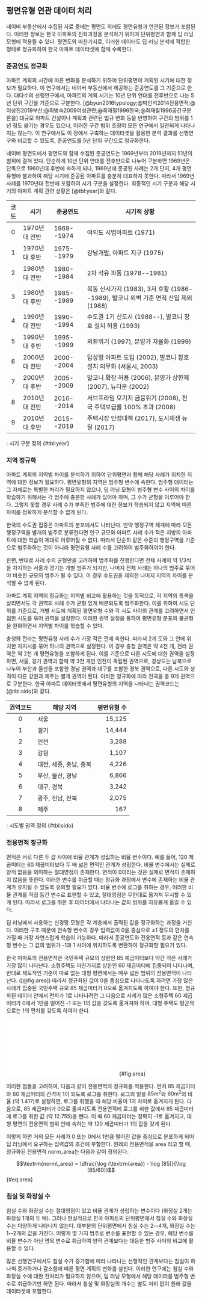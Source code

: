 ## 평면유형 연관 데이터 처리

네이버 부동산에서 수집된 자료 중에는
평면도 외에도 평면유형과 연관된 정보가 포함된다.
이러한 정보는
한국 아파트의 진화과정을 분석하기 위하여
단위평면과 함께 딥 러닝 모형에 적용될 수 있다.
평면도와 마찬가지로,
이러한 데이터도 딥 러닝 분석에 적합한 형태로 정규화하여
한국 아파트 데이터셋에 함께 수록한다.

### 준공연도 정규화

아파트 계획의 시간에 따른 변화를 분석하기 위하여
단위평면이 계획된 시기에 대한 정보가 필요하다.
이 연구에서는
네이버 부동산에서 제공하는 준공연도를
그 기준으로 한다.
대다수의 선행연구에서,
아파트의 계획 시기는 10년 단위 연대를 전후반으로 나눈 5년 단위 구간을 기준으로 구분한다.
[@byun2016typology;@박인석2014전용면적;@이상진2019부산;@최병숙2009여성관련;@최재필1996한국;@최재필1996공간구문론을]
대규모 아파트 건설이나 계획과 관련된 법규 변화 등을 반영하여
구간의 범위를 1년 정도 옮기는 경우도 있으나,
이러한 구간 범위 조정이 모든 연구에서 일관되게 나타나지는 않는다.
이 연구에서도
이 장에서 구축하는 데이터셋을 활용한 분석 결과를
선행연구와 비교할 수 있도록,
준공연도를 5년 단위 구간으로 정규화한다.

네이버 평면도에서
평면도와 함께 수집된 준공연도는
1969년부터 2019년까지 51년의 범위에 걸쳐 있다.
단순하게 10년 단위 연대를 전후반으로 나누어 구분하면
1969년은 단독으로 1960년대 후반에 속하게 되나,
1969년에 준공된 사례는 2개 단지, 4개 평면유형에 불과하여
해당 시기에 준공된 아파트를 충분히 대표하지 못한다.
따라서 1969년 사례를 1970년대 전반에 포함하여 시기 구분을 설정한다.
최종적인 시기 구분과 해당 시기의 아파트 계획 관련 상황은 [@tbl:year]와 같다.

|코드|시기  |준공연도      |시기적 상황
|:---:|----------|----------   |------------------
|0|1970년대 전반|1969--1974|여의도 시범아파트 (1971)
|1|1970년대 후반|1975--1979|강남개발, 아파트 지구 (1975)
|2|1980년대 전반|1980--1984|2차 석유 파동 (1978--1981)
|3|1980년대 후반|1985--1989|목동 신시가지 (1983), 3저 호황 (1986--1989), 발코니 외벽 기준 면적 산입 제외 (1988)
|4|1990년대 전반|1990--1994|수도권 1기 신도시 (1988--), 발코니 창호 설치 허용 (1993)
|5|1990년대 후반|1995--1999|외환위기 (1997), 분양가 자율화 (1999)
|6|2000년대 전반|2000--2004|탑상형 아파트 도입 (2002), 발코니 창호 설치 의무화 (서울시, 2003)
|7|2000년대 후반|2005--2009|발코니 확장 허용 (2006), 분양가 상한제 (2007), 뉴타운 (2002)
|8|2010년대 전반|2010--2014|서브프라임 모기지 금융위기 (2008), 전국 주택보급률 100% 초과 (2008)
|9|2010년대 후반|2015--2019|주택시장 안정대책 (2017), 도시재생 뉴딜 (2017)

: 시기 구분 정의 {#tbl:year}

### 지역 정규화

아파트 계획의 지역별 차이를 분석하기 위하여
단위평면과 함께 해당 사례가 위치한 지역에 대한 정보가 필요하다.
평면유형의 지역은 범주형 변수에 속한다.
범주형 데이터는 그 자체로는 특별한 처리가 필요하지 않으나,
딥 러닝 모형이 범주형 변수 사이의 차이를 학습하기 위해서는
각 범주에 충분한 사례가 있어야 하며, 그 수가 균형을 이루어야 한다.
그렇지 못할 경우
사례 수가 부족한 범주에 대한 정보가 학습되지 않고
지역에 따른 차이를 정확하게 분석할 수 없게 된다.

한국의 수도권 집중은 아파트의 분포에서도 나타난다.
만약 행정구역 체계에 따라 모든 행정구역을 별개의 범주로 분류한다면
인구 규모와 아파트 사례 수가 적은 지방의 아파트에 대한 학습이 제대로 이루어질 수 없다.
따라서 단순히 같은 수준의 행정구역을 기준으로 범주화하는 것이 아니라
평면유형 사례 수를 고려하여 범주화하여야 한다.

한편, 반대로 사례 수의 균형만을 고려하여 범주화를 진행한다면
전체 사례의 약 1/3씩을 차지하는 서울과 경기는 개별 범주가 되지만,
나머지 전체 사례는 하나의 범주로 묶어야 비슷한 규모의 범주가 될 수 있다.
이 경우 수도권을 제외한 나머지 지역의 차이를 분석할 수 없게 된다.

아파트 계획 지역의 정규화는
지역별 비교에 활용하는 것을 목적으로,
각 지역의 특색을 살리면서도 각 권역의 사례 수가 균형 있게 배분되도록 범주화한다.
이를 위하여
시도 단위를 기준으로,
개별 시도에 계획된 평면유형 수와
각 시도 사이의 관계를 고려하면서
인접한 시도를 묶어 권역을 설정한다.
이러한 권역 설정을 통하여
평면유형 분포의 불균형을 완화하면서 지역별 차이를 학습할 수 있다.

충청와 전라는
평면유형 사례 수가 가장 적은 편에 속한다.
따라서 2개 도와 그 안에 위치한 자치시를 묶어 하나의 권역으로 설정한다.
이 경우 충청 권역은 약 4천 개, 전라 권역은 약 2천 개 평면유형을 포함하게 된다.
이를 기준으로 다른 시도에 대한 권역을 설정하면,
서울, 경기 권역과 함께
약 3천 개인 인천이 독립된 권역으로,
경상도는 남북으로 나누어 부산과 울산을 포함한 경남 권역과 대구를 포함한 경북 권역으로,
다른 시도와 성격이 다른 강원과 제주는 별개 권역이 된다.
이러한 정규화에 따라 전국을 총 9개 권역으로 구분한다.
한국 아파트 데이터셋에서 평면유형의 지역을 나타내는 권역코드는 [@tbl:sido]와 같다.

|권역코드|해당 지역|평면유형 수|
|:---:|-------------------------------|---------:|
|0|서울|15,125|
|1|경기|14,444|
|2|인천|3,288|
|3|강원|1,107|
|4|대전, 세종, 충남, 충북|4,226|
|5|부산, 울산, 경남|6,866|
|6|대구, 경북|3,242|
|7|광주, 전남, 전북|2,075|
|8|제주|167|

: 시도별 권역 정의 {#tbl:sido}

### 전용면적 정규화

면적은 서로 다른 두 값 사이에 비율 관게가 성립하는 비율 변수이다.
예를 들어, 120 제곱미터는 60 제곱미터보다 두 배 넓은 면적인 관계가 성립한다.
비율 변수에서는 실제로 양적 없음을 의미하는 절대영점이 존재한다.
면적이 0이라는 것은 실제로 면적이 존재하지 않음을 뜻한다.
이러한 변수를 취급할 때는
정규화 과정에서 변수에 존재하는 비율 관계가 유지될 수 있도록 유의할 필요가 있다.
비율 변수에 로그를 취하는 경우,
이러한 비율 관계를 직접 등간 변수로 표현할 수 있고,
절대영점은 무한대로 옮겨져 무시할 수 있게 된다.
따라서 로그를 취한 후 데이터에서 나타나는 값의 범위를 자유롭게 옮길 수 있다.

딥 러닝에서 사용하는 신경망 모형은
각 계층에서 출력된 값을 정규화하는 과정을 거친다.
이러한 구조 때문에
연속형 변수의 경우
입력값이 0을 중심으로 ±1 정도의 편차를 가질 때
가장 자연스럽게 학습이 가능하다.
따라서 준공연도와 전용면적 등과 같은 연속형 변수는
그 값의 범위가 -1과 1 사이에 위치하도록 변환하여
정규화할 필요가 있다.

한국 아파트의 전용면적은
국민주택 규모의 상한인 85 제곱미터보다 약간 작은 사례가 가장 많이 나타난다.
소형주택도 마찬가지로 상한인 60 제곱미터에 집중되어 나타나며,
반대로 제도적인 기준이 따로 없는 대형 평면에서는
매우 넓은 범위의 전용면적이 나타난다.
([@fig:area])
따라서 정규화된 값이 0을 중심으로 나타나도록 하려면
가장 많은 사례가 집중된 국민주택 규모 85 제곱미터가 0으로 옮겨지도록 하여야 한다.
또한, 정규화된 데이터 안에서 편차가 1로 나타나려면
그 다음으로 사례가 많은 소형주택 60 제곱미터가 0에서 1만큼 떨어진 -1 또는 1의 값을 갖도록 옮겨져야 하며,
대형 주택도 평균적으로는 1의 편차를 갖도록 하여야 한다.

![전용면적 분포](area_kde.pdf){#fig:area}

이러한 점들을 고려하여,
다음과 같이 전용면적의 정규화를 적용한다.
먼저 85 제곱미터와 60 제곱미터의 간격이 1이 되도록 로그를 취한다.
로그의 밑을 $85 \textrm{m}^2$와 $60 \textrm{m}^2$의 비율 (약 1.417)로 설정하면,
로그를 취했을 때 해당 비율이 1의 차이로 옮겨지게 된다.
다음으로, 85 제곱미터가 0으로 옮겨지도록
전용면적에 로그를 취한 값에서
85 제곱미터에 로그를 취한 값 (약 12.755)을 뺀다.
이 때 60 제곱미터는 정확히 -1로 옮겨지고,
대형 평면의 전용면적 범위 안에 속하는
약 120 제곱미터가 1의 값을 갖게 된다.

이렇게 하면 거의 모든 사례가 0 또는 0에서 1만큼 떨어진 값을 중심으로 분포하게 되어
딥 러닝에서 요구하는 입력값의 조건에 부합한다.
원래의 전용면적을 area 라고 할 때,
정규화된 전용면적 norm_area는 다음과 같이 정의된다.

$$\textrm{norm\_area} = \dfrac{\log (\textrm{area}) - \log (85)}{\log (85/60)}$$ {#eq:area}

### 침실 및 화장실 수

침실 수와 화장실 수는 절대영점이 있고 비율 관계가 성립하는 변수이다
(화장실 2개는 화장실 1개의 두 배).
그러나 현실적으로 한국 아파트의 단위평면에서
침실 수와 화장실 수는 다양하게 나타나지 않는다.
대부분의 단위평면에서 침실 수는 2--4개, 화장실 수는 1--2개의 값을 가진다.
이렇게 몇 가지 범주로 변수를 표현할 수 있는 경우,
해당 변수를 비율 변수가 아닌 명목 변수로 취급하여
양적 관계보다는 대등한 범주 사이의 비교에 활용할 수 있다.

많은 선행연구에서도 침실 수가 증가함에 따라 나타나는 선형적인 관계보다는
침실이 하나씩 증가하거나 감소함에 따른 평면 계획의 변화를 살핀다.
이러한 연구에는 침실 수와 화장실 수에 대한 전처리가 필요하지 않으며,
딥 러닝 모형에서 해당 데이터를 범주형 변수로 취급하기만 하면 된다.
따라서 침실 및 화장실의 개수는 별도 처리 없이 원래 값을 데이터셋에 포함한다.
